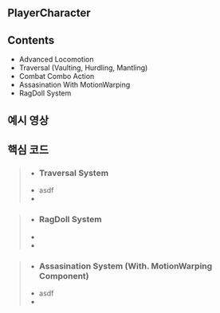 PlayerCharacter
-

Contents
-
- Advanced Locomotion
- Traversal (Vaulting, Hurdling, Mantling)
- Combat Combo Action
- Assasination With MotionWarping
- RagDoll System

예시 영상
-


핵심 코드
-

> - ### Traversal System ###
> - asdf
> - 



> - ### RagDoll System ###
> -
> -


> - ### Assasination System (With. MotionWarping Component)
> - asdf
> - 
